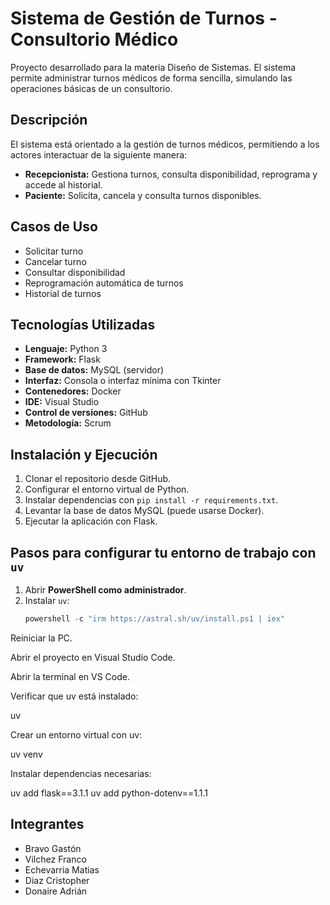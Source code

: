 # Sistema de Gestión de Turnos - Consultorio Médico

Proyecto desarrollado para la materia Diseño de Sistemas. El sistema permite administrar turnos médicos de forma sencilla, simulando las operaciones básicas de un consultorio.

## Descripción

El sistema está orientado a la gestión de turnos médicos, permitiendo a los actores interactuar de la siguiente manera:

- **Recepcionista:** Gestiona turnos, consulta disponibilidad, reprograma y accede al historial.
- **Paciente:** Solicita, cancela y consulta turnos disponibles.

## Casos de Uso

- Solicitar turno
- Cancelar turno
- Consultar disponibilidad
- Reprogramación automática de turnos
- Historial de turnos

## Tecnologías Utilizadas

- **Lenguaje:** Python 3
- **Framework:** Flask
- **Base de datos:** MySQL (servidor)
- **Interfaz:** Consola o interfaz mínima con Tkinter
- **Contenedores:** Docker
- **IDE:** Visual Studio
- **Control de versiones:** GitHub
- **Metodología:** Scrum

## Instalación y Ejecución

1. Clonar el repositorio desde GitHub.
2. Configurar el entorno virtual de Python.
3. Instalar dependencias con `pip install -r requirements.txt`.
4. Levantar la base de datos MySQL (puede usarse Docker).
5. Ejecutar la aplicación con Flask.

## Pasos para configurar tu entorno de trabajo con `uv`

1. Abrir **PowerShell como administrador**.  
2. Instalar `uv`:
   ```powershell
   powershell -c "irm https://astral.sh/uv/install.ps1 | iex"
Reiniciar la PC.

Abrir el proyecto en Visual Studio Code.

Abrir la terminal en VS Code.

Verificar que uv está instalado:

uv

Crear un entorno virtual con uv:

uv venv

Instalar dependencias necesarias:

uv add flask==3.1.1
uv add python-dotenv==1.1.1

## Integrantes

- Bravo Gastón
- Vilchez Franco
- Echevarria Matias
- Diaz Cristopher
- Donaire Adrián